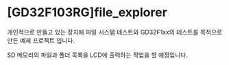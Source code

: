 # [GD32F103RG]file_explorer
개인적으로 만들고 있는 장치에 파일 시스템 테스트와 GD32F1xx의 테스트를 목적으로 만든 예제 프로젝트 입니다.

SD 메모리의 파일과 폴더 목록을 LCD에 출력하는 작업을 할 예정입니다.
